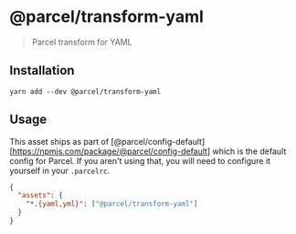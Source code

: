 # @parcel/transform-yaml

> Parcel transform for YAML

## Installation

```
yarn add --dev @parcel/transform-yaml
```

## Usage

This asset ships as part of [@parcel/config-default][https://npmjs.com/package/@parcel/config-default]
which is the default config for Parcel. If you aren't using that, you will need
to configure it yourself in your `.parcelrc`.

```json
{
  "assets": {
    "*.{yaml,yml}": ["@parcel/transform-yaml"]
  }
}
```
